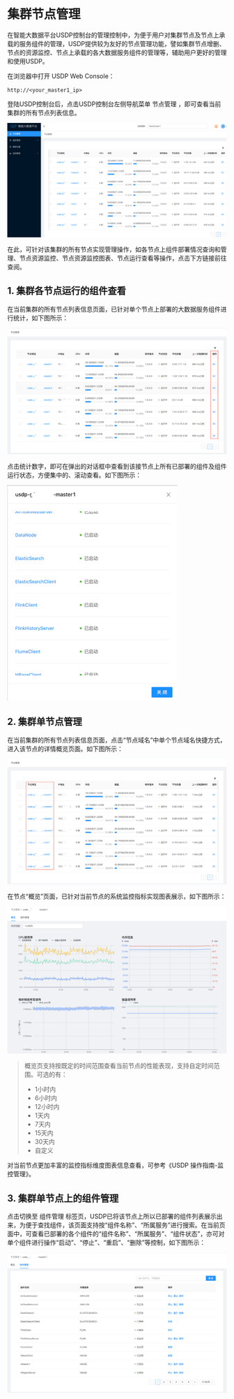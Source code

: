 # 集群节点管理

在智能大数据平台USDP控制台的管理控制中，为便于用户对集群节点及节点上承载的服务组件的管理，USDP提供较为友好的节点管理功能，譬如集群节点增删、节点的资源监控、节点上承载的各大数据服务组件的管理等，辅助用户更好的管理和使用USDP。



在浏览器中打开 USDP Web Console：
~~~URL
http://<your_master1_ip>
~~~
登陆USDP控制台后，点击USDP控制台左侧导航菜单 <kbd>节点管理</kbd> ，即可查看当前集群的所有节点列表信息。

![img](../../images/xc_aarch64_2.0.x/guide/node/node_usdp_nodemanager.png)

在此，可针对该集群的所有节点实现管理操作，如各节点上组件部署情况查询和管理、节点资源监控、节点资源监控图表、节点运行查看等操作，点击下方链接前往查阅。



## 1. 集群各节点运行的组件查看

在当前集群的所有节点列表信息页面，已针对单个节点上部署的大数据服务组件进行统计，如下图所示：

![img](../../images/xc_aarch64_2.0.x/guide/node/usdp_console_node_component_count.png)

点击统计数字，即可在弹出的对话框中查看到该接节点上所有已部署的组件及组件运行状态，方便集中的、滚动查看。如下图所示：

![img](../../images/xc_aarch64_2.0.x/guide/node/usdp_console_node_component_show.png)



## 2. 集群单节点管理

在当前集群的所有节点列表信息页面，点击“节点域名”中单个节点域名快捷方式，进入该节点的详情概览页面。如下图所示：

![img](../../images/xc_aarch64_2.0.x/guide/node/usdp_console_node_single_entrance.png)

在节点“概览”页面，已针对当前节点的系统监控指标实现图表展示，如下图所示：

![img](../../images/xc_aarch64_2.0.x/guide/node/usdp_console_node_single_details.png)

> 概览页支持按既定的时间范围查看当前节点的性能表现，支持自定时间范围。可选的有：
>
> - 1小时内
> - 6小时内
> - 12小时内
> - 1天内
> - 7天内
> - 15天内
> - 30天内
> - 自定义

对当前节点更加丰富的监控指标维度图表信息查看，可参考《USDP 操作指南-监控管理》。



## 3. 集群单节点上的组件管理

点击切换至 <kbd>组件管理</kbd> 标签页，USDP已将该节点上所以已部署的组件列表展示出来，为便于查找组件，该页面支持按“组件名称”、“所属服务”进行搜索。在当前页面中，可查看已部署的各个组件的“组件名称”、“所属服务”、“组件状态”，亦可对单个组件进行操作“启动”、“停止”、“重启”、“删除”等控制，如下图所示：

![img](../../images/xc_aarch64_2.0.x/guide/node/usdp_console_node_component_management.png)

